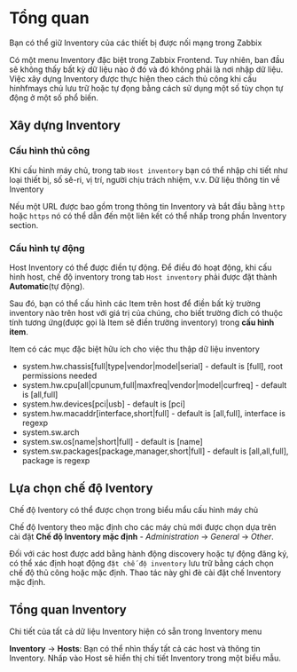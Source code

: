 # Tổng quan
Bạn có thể giữ Inventory của các thiết bị được nối mạng trong Zabbix

Có một menu Inventory đặc biệt trong Zabbix Frontend. Tuy nhiên, ban đầu sẽ không thấy bất kỳ dữ liệu nào ở đó và đó không phải là nơi nhập dữ liệu. Việc xây dựng Inventory được thực hiện theo cách thủ công khi cấu hinhfmays chủ lưu trữ hoặc tự đọng bằng cách sử dụng một số tùy chọn tự động ở một số phổ biến.

## Xây dựng Inventory
### Cấu hình thủ công
Khi cấu hình máy chủ, trong tab `Host inventory` bạn có thể nhập chi tiết  như loại thiết bị, số sê-ri, vị trí, người chịu trách nhiệm, v.v. Dữ liệu thông tin về Inventory

Nếu một URL được bao gồm trong thông tin Inventory và bắt đầu bằng `http` hoặc `https` nó có thể dẫn đến một liên kết có thể nhấp  trong phần Inventory section.
### Cấu hình tự động

Host Inventory có thể được điền tự động. Để điều đó hoạt động, khi cấu hình host, chế độ inventory trong tab `Host inventory` phải được đặt thành **Automatic**(tự động).

Sau đó, bạn có thể cấu hình các Item trên host để điền bất kỳ trường inventory nào trên host với giá trị của chúng, cho biết trường đích có thuộc tính tương ứng(được gọi là Item sẽ điền trường inventory) trong **cấu hình item**.

Item có các mục đặc biệt hữu ích cho việc thu thập dữ liệu inventory

* system.hw.chassis[full|type|vendor|model|serial] - default is [full], root permissions needed
* system.hw.cpu[all|cpunum,full|maxfreq|vendor|model|curfreq] - default is [all,full]
* system.hw.devices[pci|usb] - default is [pci]
* system.hw.macaddr[interface,short|full] - default is [all,full], interface is regexp
* system.sw.arch
* system.sw.os[name|short|full] - default is [name]
* system.sw.packages[package,manager,short|full] - default is [all,all,full], package is regexp

## Lựa chọn chế độ Iventory

Chế độ Iventory có thể được chọn trong biểu mẩu cấu hình máy chủ

Chế độ Iventory theo mặc định cho các máy chủ mới được chọn dựa trên cài đặt **Chế độ Inventory mặc định** - *Administration* → *General* → *Other*.

Đối với các host được add bằng hành động discovery hoặc tự động đăng ký, có thể xác định hoạt động `đặt chế độ inventory` lưu trữ bằng cách chọn chế độ thủ công hoặc mặc định. Thao tác này ghi đè cài đặt chế Inventory mặc định.
## Tổng quan Inventory
Chi tiết của tất cả dữ liệu Inventory hiện có sẵn trong Inventory menu

**Inventory** → **Hosts**: Bạn có thể nhìn thấy tất cả các host và thông tin Inventory. Nhấp vào Host sẽ hiển thị chi tiết Inventory trong một biểu mẫu.

